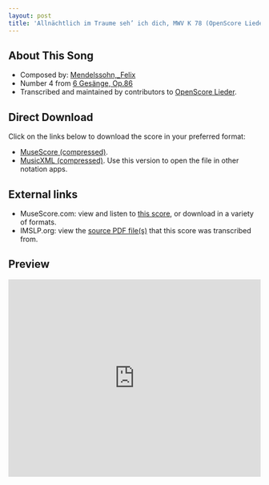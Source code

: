 ```yaml
---
layout: post
title: 'Allnächtlich im Traume seh’ ich dich, MWV K 78 (OpenScore Lieder Corpus)'
---
```


## About This Song

- Composed by: [Mendelssohn,_Felix](https://fourscoreandmore.org/openscore/lieder/Mendelssohn,_Felix)
- Number 4 from [6 Gesänge, Op.86](https://fourscoreandmore.org/openscore/lieder/Mendelssohn,_Felix/6_Gesänge,_Op.86)
- Transcribed and maintained by contributors to [OpenScore Lieder].

[OpenScore Lieder]: https://musescore.com/openscore-lieder-corpus

## Direct Download

Click on the links below to download the score in your preferred format:
- [MuseScore (compressed)](https://github.com/openscore/lieder/blob/main/scores/Mendelssohn,_Felix/6_Gesänge,_Op.86/4_Allnächtlich_im_Traume_seh’_ich_dich,_MWV_K_78/lc6994338.mscz?raw=true).
- [MusicXML (compressed)](https://github.com/openscore/lieder/blob/main/scores/Mendelssohn,_Felix/6_Gesänge,_Op.86/4_Allnächtlich_im_Traume_seh’_ich_dich,_MWV_K_78/lc6994338.mxl?raw=true). Use this version to open the file in other notation apps.

## External links

- MuseScore.com: view and listen to [this score][MuseScore], or download in a variety of formats.
- IMSLP.org: view the [source PDF file(s)][IMSLP] that this score was transcribed from.

[MuseScore]: https://musescore.com/score/6994338
[IMSLP]: https://imslp.org/wiki/Special:ReverseLookup/09356

## Preview

<iframe width="100%" height="394" src="https://musescore.com/openscore-lieder-corpus/scores/6994338/embed" frameborder="0" allowfullscreen allow="autoplay; fullscreen"></iframe>
